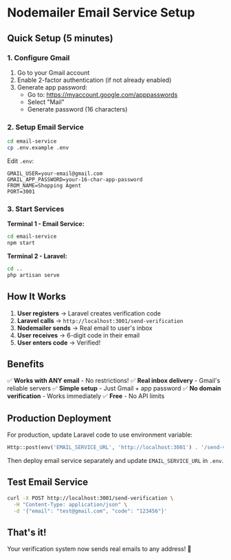 # Nodemailer Email Service Setup

## Quick Setup (5 minutes)

### 1. Configure Gmail
1. Go to your Gmail account
2. Enable 2-factor authentication (if not already enabled)
3. Generate app password:
   - Go to: https://myaccount.google.com/apppasswords
   - Select "Mail"
   - Generate password (16 characters)

### 2. Setup Email Service
```bash
cd email-service
cp .env.example .env
```

Edit `.env`:
```env
GMAIL_USER=your-email@gmail.com
GMAIL_APP_PASSWORD=your-16-char-app-password
FROM_NAME=Shopping Agent
PORT=3001
```

### 3. Start Services

**Terminal 1 - Email Service:**
```bash
cd email-service
npm start
```

**Terminal 2 - Laravel:**
```bash
cd ..
php artisan serve
```

## How It Works

1. **User registers** → Laravel creates verification code
2. **Laravel calls** → `http://localhost:3001/send-verification`
3. **Nodemailer sends** → Real email to user's inbox
4. **User receives** → 6-digit code in their email
5. **User enters code** → Verified!

## Benefits

✅ **Works with ANY email** - No restrictions!
✅ **Real inbox delivery** - Gmail's reliable servers
✅ **Simple setup** - Just Gmail + app password
✅ **No domain verification** - Works immediately
✅ **Free** - No API limits

## Production Deployment

For production, update Laravel code to use environment variable:
```php
Http::post(env('EMAIL_SERVICE_URL', 'http://localhost:3001') . '/send-verification', [...])
```

Then deploy email service separately and update `EMAIL_SERVICE_URL` in `.env`.

## Test Email Service

```bash
curl -X POST http://localhost:3001/send-verification \
  -H "Content-Type: application/json" \
  -d '{"email": "test@gmail.com", "code": "123456"}'
```

## That's it! 

Your verification system now sends real emails to any address! 🎉